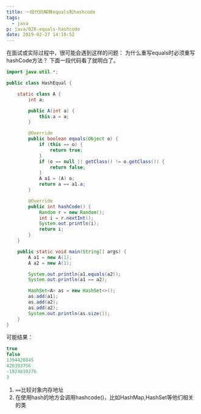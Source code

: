 ```yaml
---
title: 一段代码解释equals和hashcode
tags:
  - java
p: java/028-equals-hashcode
date: 2019-02-27 14:10:52
---
```


在面试或实际过程中，很可能会遇到这样的问题： 为什么重写equals时必须重写hashCode方法？
下面一段代码看了就明白了。

```java
import java.util.*;

public class HashEqual {

	static class A {
		int a;

		public A(int a) {
			this.a = a;
		}

		@Override
		public boolean equals(Object o) {
			if (this == o) {
				return true;
			}
			if (o == null || getClass() != o.getClass()) {
				return false;
			}
			A a1 = (A) o;
			return a == a1.a;
		}

		@Override
		public int hashCode() {
			Random r = new Random();
			int i = r.nextInt();
			System.out.println(i);
			return i;
		}
	}

	public static void main(String[] args) {
		A a1 = new A(1);
		A a2 = new A(1);

		System.out.println(a1.equals(a2));
		System.out.println(a1 == a2);

		HashSet<A> as = new HashSet<>();
		as.add(a1);
		as.add(a2);
		as.add(a2);
		System.out.println(as.size());
	}
}
```
可能结果：
```java
true
false
1394420845
420393756
-1924810276
3
```

1. `==`比较对象内存地址
2. 在使用hash的地方会调用hashcode()，比如HashMap,HashSet等他们相关的类




